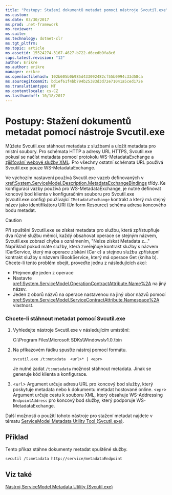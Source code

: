 ```yaml
---
title: "Postupy: Stažení dokumentů metadat pomocí nástroje Svcutil.exe"
ms.custom: 
ms.date: 03/30/2017
ms.prod: .net-framework
ms.reviewer: 
ms.suite: 
ms.technology: dotnet-clr
ms.tgt_pltfrm: 
ms.topic: article
ms.assetid: 15524274-3167-4627-b722-d6cedb9fa8c6
caps.latest.revision: "12"
author: Erikre
ms.author: erikre
manager: erikre
ms.openlocfilehash: 102b605b0b985d433092482cf55b0994c33d58ca
ms.sourcegitcommit: bd1ef61f4bb794b25383d3d72e71041a5ced172e
ms.translationtype: MT
ms.contentlocale: cs-CZ
ms.lasthandoff: 10/18/2017
---
```

# <a name="how-to-use-svcutilexe-to-download-metadata-documents"></a>Postupy: Stažení dokumentů metadat pomocí nástroje Svcutil.exe
Můžete Svcutil.exe stáhnout metadata z službami a uložit metadata pro místní soubory. Pro schémata HTTP a adresy URL HTTPS, Svcutil.exe pokusí se načíst metadata pomocí protokolu WS-MetadataExchange a [zjišťování webové služby XML](http://go.microsoft.com/fwlink/?LinkId=94950). Pro všechny ostatní schémata URL používá Svcutil.exe pouze WS-MetadataExchange.  
  
 Ve výchozím nastavení používá Svcutil.exe vazeb definovaných v <xref:System.ServiceModel.Description.MetadataExchangeBindings> třídy. Ke konfiguraci vazby používá pro WS-MetadataExchange, je nutné definovat koncový bod klienta v konfiguračním souboru pro Svcutil.exe (svcutil.exe.config) používající `IMetadataExchange` kontrakt a který má stejný název jako identifikátoru URI (Uniform Resource) schéma adresa koncového bodu metadat.  
  
> [!CAUTION]
>  Při spuštění Svcutil.exe se získat metadata pro službu, která zpřístupňuje dva různé službu měnící, každý obsahovat operace se stejným názvem, Svcutil.exe zobrazí chyba s oznámením, "Nelze získat Metadata z..." Například pokud máte služby, která zveřejňuje kontrakt služby s názvem ICarService, který má operace získání (Car c) a stejnou službu zpřístupní kontrakt služby s názvem IBookService, který má operace Get (kniha b). Chcete-li tento problém obejít, proveďte jednu z následujících akcí:  
>   
>  -   Přejmenujte jeden z operace  
> -   Nastavte <xref:System.ServiceModel.OperationContractAttribute.Name%2A> na jiný název.  
> -   Jeden z oborů názvů na operace nastavenou na jiný obor názvů pomocí <xref:System.ServiceModel.ServiceContractAttribute.Namespace%2A> vlastnost.  
  
### <a name="to-download-metadata-using-svcutilexe"></a>Chcete-li stáhnout metadat pomocí Svcutil.exe  
  
1.  Vyhledejte nástroje Svcutil.exe v následujícím umístění:  
  
     C:\Program Files\Microsoft SDKs\Windows\v1.0.\bin  
  
2.  Na příkazovém řádku spusťte nástroj pomocí formátu.  
  
    ```  
    svcutil.exe /t:metadata  <url>* | <epr>  
    ```  
  
     Je nutné zadat `/t:metadata` možnost stáhnout metadata. Jinak se generuje kód klienta a konfigurace.  
  
3.  <`url`> Argument určuje adresu URL pro koncový bod služby, který poskytuje metadata nebo k dokumentu metadat hostované online. <`epr`> Argument určuje cestu k souboru XML, který obsahuje WS-Addressing `EndpointAddress` pro koncový bod služby, který podporuje WS-MetadataExchange.  
  
 Další možnosti o použití tohoto nástroje pro stažení metadat najdete v tématu [ServiceModel Metadata Utility Tool (Svcutil.exe)](../../../../docs/framework/wcf/servicemodel-metadata-utility-tool-svcutil-exe.md).  
  
## <a name="example"></a>Příklad  
 Tento příkaz stáhne dokumenty metadat spuštěné služby.  
  
```  
svcutil /t:metadata http://service/metadataEndpoint  
```  
  
## <a name="see-also"></a>Viz také  
 [Nástroj ServiceModel Metadata Utility (Svcutil.exe)](../../../../docs/framework/wcf/servicemodel-metadata-utility-tool-svcutil-exe.md)

